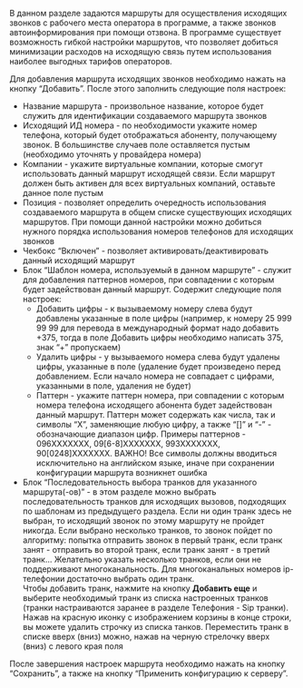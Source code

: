 В данном разделе задаются маршруты для осуществления исходящих звонков с рабочего места оператора в программе, а также звонков автоинформирования при помощи отзвона. В программе существует возможность гибкой настройки маршрутов, что позволяет добиться минимизации расходов на исходящую связь путем использования наиболее выгодных тарифов операторов.

Для добавления маршрута исходящих звонков необходимо нажать на кнопку “Добавить”. После этого заполнить следующие поля настроек:

* Название маршрута - произвольное название, которое будет служить для идентификации создаваемого маршрута звонков
* Исходящий ИД номера - по необходимости укажите номер телефона, который будет отображаться абоненту, получающему звонок. В большинстве случаев поле оставляется пустым (необходимо уточнять у провайдера номера)
* Компании - укажите виртуальные компании, которые смогут использовать данный маршрут исходящей связи. Если маршрут должен быть активен для всех виртуальных компаний, оставьте данное поле пустым
* Позиция - позволяет определить очередность использования создаваемого маршрута в общем списке существующих исходящих маршрутов. При помощи данной настройки можно добиться нужного порядка использования номеров телефонов для исходящих звонков
* Чекбокс “Включен” - позволяет активировать/деактивировать данный исходящий маршрут
* Блок “Шаблон номера, используемый в данном маршруте” - служит для добавления паттернов номеров, при совпадении с которым будет задействован данный маршрут. Содержит следующие поля настроек:
    * Добавить цифры - к вызываемому номеру слева будут добавлены указанные в поле цифры (например, к номеру 25 999 99 99 для перевода в международный формат надо добавить +375, тогда в поле Добавить цифры необходимо написать 375, знак “+” пропускаем)
    * Удалить цифры - у вызываемого номера слева будут удалены цифры, указанные в поле (удаление будет произведено перед добавлением. Если начало номера не совпадает с цифрами, указанными в поле, удаления не будет)
    * Паттерн - укажите паттерн номера, при совпадении с которым номера телефона исходящего абонента будет задействован данный маршрут. Паттерн может содержать как числа, так и символы “X”, заменяющие любую цифру, а также “[]” и “-” - обозначающие диапазон цифр. Примеры паттернов - 096ХХХХХХХ, 09[6-8]XXXXXXX, 993XXXXXXX, 90[0248]XXXXXXX. ВАЖНО! Все символы должны вводиться исключительно на английском языке, иначе при сохранении конфигурации маршрута возникнет ошибка
* Блок “Последовательность выбора транков для указанного маршрута(-ов)” - в этом разделе можно выбрать последовательность транков для исходящих вызовов, подходящих по шаблонам из предыдущего раздела. Если ни один транк здесь не выбран, то исходящий звонок по этому маршруту не пройдет никогда. Если выбрано несколько транков, то звонок пойдет по алгоритму: попытка отправить звонок в первый транк, если транк занят - отправить во второй транк, если транк занят - в третий транк… Желательно указать несколько транков, если они не поддерживают многоканальность. Для многоканальных номеров ip-телефонии достаточно выбрать один транк.  
    Чтобы добавить транк, нажмите на кнопку **Добавить еще** и выберите необходимый транк из списка настроенных транков (транки настраиваются заранее в разделе Телефония - Sip транки). Нажав на красную иконку с изображением корзины в конце строки, вы можете удалить строчку из списка танков. Переместить транк в списке вверх (вниз) можно, нажав на черную стрелочку вверх (вниз) с левого края поля

После завершения настроек маршрута необходимо нажать на кнопку “Сохранить”, а также на кнопку “Применить конфигурацию к серверу”.